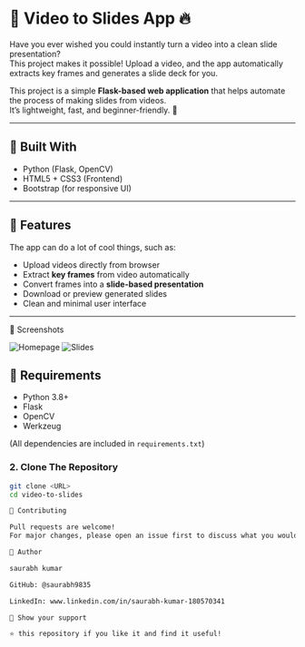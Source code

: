 # 🎥 Video to Slides App 🔥

Have you ever wished you could instantly turn a video into a clean slide presentation?  
This project makes it possible! Upload a video, and the app automatically extracts key frames and generates a slide deck for you.  

This project is a simple **Flask-based web application** that helps automate the process of making slides from videos.  
It’s lightweight, fast, and beginner-friendly. 🚀  

---

## 📌 Built With
- Python (Flask, OpenCV)
- HTML5 + CSS3 (Frontend)
- Bootstrap (for responsive UI)

---

## 📌 Features
The app can do a lot of cool things, such as:  
- Upload videos directly from browser  
- Extract **key frames** from video automatically  
- Convert frames into a **slide-based presentation**  
- Download or preview generated slides  
- Clean and minimal user interface  

---
📌 Screenshots

![Homepage](images/homepage.png)
![Slides](images/slides.png)

## 📌 Requirements
- Python 3.8+  
- Flask  
- OpenCV  
- Werkzeug  

(All dependencies are included in `requirements.txt`)

### 2. Clone The Repository
```bash
git clone <URL>
cd video-to-slides

📌 Contributing

Pull requests are welcome!
For major changes, please open an issue first to discuss what you would like to change.

👤 Author

saurabh kumar

GitHub: @saurabh9835

LinkedIn: www.linkedin.com/in/saurabh-kumar-180570341

📌 Show your support

⭐️ this repository if you like it and find it useful!
